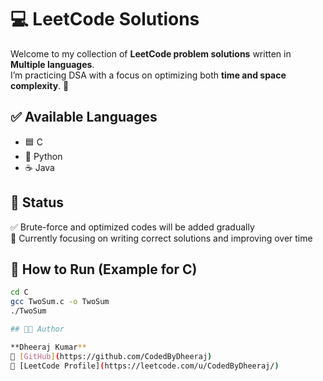 # 💻 LeetCode Solutions 

Welcome to my collection of **LeetCode problem solutions** written in **Multiple languages**.  
I’m practicing DSA with a focus on optimizing both **time and space complexity**. 💪


## ✅ Available Languages

- 🟦 C
- 🐍 Python
- ☕ Java


## 🚦 Status

✅ Brute-force and optimized codes will be added gradually  
📌 Currently focusing on writing correct solutions and improving over time


## 🔧 How to Run (Example for C)

```bash
cd C
gcc TwoSum.c -o TwoSum
./TwoSum

## 👨‍💻 Author

**Dheeraj Kumar**  
📍 [GitHub](https://github.com/CodedByDheeraj)  
📍 [LeetCode Profile](https://leetcode.com/u/CodedByDheeraj/)